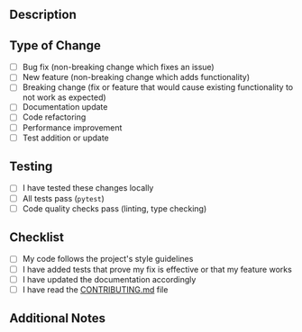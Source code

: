 ## Description
<!-- Provide a brief description of the changes -->

## Type of Change
- [ ] Bug fix (non-breaking change which fixes an issue)
- [ ] New feature (non-breaking change which adds functionality)
- [ ] Breaking change (fix or feature that would cause existing functionality to not work as expected)
- [ ] Documentation update
- [ ] Code refactoring
- [ ] Performance improvement
- [ ] Test addition or update

## Testing
- [ ] I have tested these changes locally
- [ ] All tests pass (`pytest`)
- [ ] Code quality checks pass (linting, type checking)

## Checklist
- [ ] My code follows the project's style guidelines
- [ ] I have added tests that prove my fix is effective or that my feature works
- [ ] I have updated the documentation accordingly
- [ ] I have read the [CONTRIBUTING.md](docs/DEVELOPMENT.md) file

## Additional Notes
<!-- Any additional information that reviewers should know --> 
